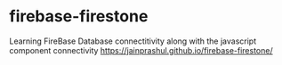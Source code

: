 # firebase-firestone
Learning FireBase Database connectitivity along with the javascript component connectivity
https://jainprashul.github.io/firebase-firestone/
